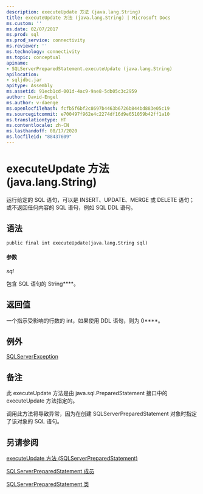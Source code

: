 ```yaml
---
description: executeUpdate 方法 (java.lang.String)
title: executeUpdate 方法 (java.lang.String) | Microsoft Docs
ms.custom: ''
ms.date: 02/07/2017
ms.prod: sql
ms.prod_service: connectivity
ms.reviewer: ''
ms.technology: connectivity
ms.topic: conceptual
apiname:
- SQLServerPreparedStatement.executeUpdate (java.lang.String)
apilocation:
- sqljdbc.jar
apitype: Assembly
ms.assetid: 91ecb1cd-001d-4ac9-9ae8-5db05c3c2959
author: David-Engel
ms.author: v-daenge
ms.openlocfilehash: fcfb5f6bf2c8697b4463b6726b844bd883e05c19
ms.sourcegitcommit: e700497f962e4c2274df16d9e651059b42ff1a10
ms.translationtype: HT
ms.contentlocale: zh-CN
ms.lasthandoff: 08/17/2020
ms.locfileid: "88437609"
---
```

# <a name="executeupdate-method-javalangstring"></a>executeUpdate 方法 (java.lang.String)

运行给定的 SQL 语句，可以是 INSERT、UPDATE、MERGE 或 DELETE 语句；或不返回任何内容的 SQL 语句，例如 SQL DDL 语句。

## <a name="syntax"></a>语法

```
public final int executeUpdate(java.lang.String sql)
```

#### <a name="parameters"></a>参数
*sql*

包含 SQL 语句的 String****。

## <a name="return-value"></a>返回值
一个指示受影响的行数的 int，如果使用 DDL 语句，则为 0****。

## <a name="exceptions"></a>例外
[SQLServerException](./sqlserverexception-class.md)

## <a name="remarks"></a>备注
此 executeUpdate 方法是由 java.sql.PreparedStatement 接口中的 executeUpdate 方法指定的。

调用此方法将导致异常，因为在创建 SQLServerPreparedStatement 对象时指定了该对象的 SQL 语句。

## <a name="see-also"></a>另请参阅

[executeUpdate 方法 &#40;SQLServerPreparedStatement&#41;](./executeupdate-method-sqlserverpreparedstatement.md)

[SQLServerPreparedStatement 成员](./sqlserverpreparedstatement-members.md)

[SQLServerPreparedStatement 类](./sqlserverpreparedstatement-class.md)
